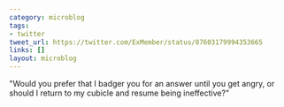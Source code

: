 ```yaml
---
category: microblog
tags:
- twitter
tweet_url: https://twitter.com/ExMember/status/87603179994353665
links: []
layout: microblog
---
```

"Would you prefer that I badger you for an answer until you get angry, or should I return to my cubicle and resume being ineffective?"
